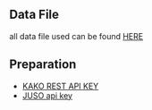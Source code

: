 ## Data File

all data file used can be found [HERE](https://drive.google.com/drive/folders/1rdijrvlZBtwT6d5ooXq65-9K9UdjrZ5G?usp=sharing)


## Preparation
* [KAKO REST API KEY](https://developers.kakao.com/docs/latest/en/kakaologin/rest-api)
* [JUSO api key](https://www.juso.go.kr/addrlink/devAddrLinkRequestGuide.do?menu=roadApi)
